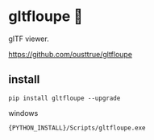 # gltfloupe 🔎

glTF viewer.

<https://github.com/ousttrue/gltfloupe>


## install

`pip install gltfloupe --upgrade`

windows

`{PYTHON_INSTALL}/Scripts/gltfloupe.exe`
